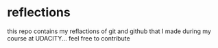 # reflections

this repo contains my reflactions of git and github that I made during my course at UDACITY...
feel free to contribute
